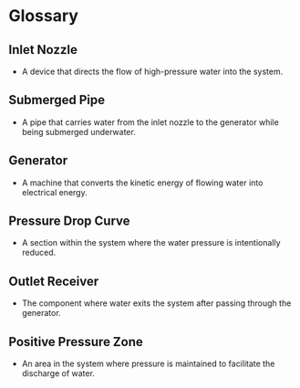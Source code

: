 # Glossary

## Inlet Nozzle
- A device that directs the flow of high-pressure water into the system.

## Submerged Pipe
- A pipe that carries water from the inlet nozzle to the generator while being submerged underwater.

## Generator
- A machine that converts the kinetic energy of flowing water into electrical energy.

## Pressure Drop Curve
- A section within the system where the water pressure is intentionally reduced.

## Outlet Receiver
- The component where water exits the system after passing through the generator.

## Positive Pressure Zone
- An area in the system where pressure is maintained to facilitate the discharge of water.
